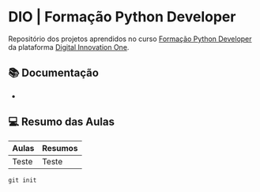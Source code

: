 
# DIO | Formação Python Developer

Repositório dos projetos aprendidos no curso [Formação Python Developer](https://web.dio.me/track/formacao-python-developer) da plataforma [Digital Innovation One](https://www.dio.me/).

## 📚 Documentação
- 

## 💻 Resumo das Aulas
| Aulas | Resumos |
|-------|---------|
| Teste |Teste|

```
git init
```
